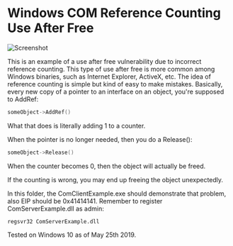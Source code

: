 # Windows COM Reference Counting Use After Free

![Screenshot](https://raw.githubusercontent.com/wchen-r7/VulnCases/master/Windows%20COM%20Ref%20Counting%20Use%20After%20Free/Screenshot.png)

This is an example of a use after free vulnerability due to incorrect reference counting. This type
of use after free is more common among Windows binaries, such as Internet Explorer, ActiveX, etc.
The idea of reference counting is simple but kind of easy to make mistakes. Basically, every new
copy of a pointer to an interface on an object, you're supposed to AddRef:

```cpp
someObject->AddRef()
```

What that does is literally adding 1 to a counter.

When the pointer is no longer needed, then you do a Release():

```cpp
someObject->Release()
```

When the counter becomes 0, then the object will actually be freed.

If the counting is wrong, you may end up freeing the object unexpectedly.

In this folder, the ComClientExample.exe should demonstrate that problem, also EIP should be 0x41414141.
Remember to register ComServerExample.dll as admin:

```
regsvr32 ComServerExample.dll
```

Tested on Windows 10 as of May 25th 2019.
